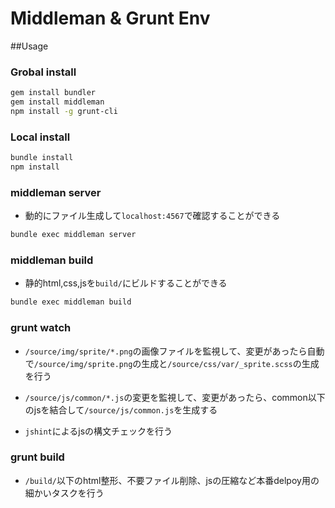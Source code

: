 # Middleman & Grunt Env

##Usage

### Grobal install

```sh
gem install bundler
gem install middleman
npm install -g grunt-cli
```

### Local install

```sh
bundle install
npm install
```

### middleman server

- 動的にファイル生成して`localhost:4567`で確認することができる

```sh
bundle exec middleman server
```

### middleman build

- 静的html,css,jsを`build/`にビルドすることができる

```sh
bundle exec middleman build
```

### grunt watch

- `/source/img/sprite/*.png`の画像ファイルを監視して、変更があったら自動で`/source/img/sprite.png`の生成と`/source/css/var/_sprite.scss`の生成を行う

- `/source/js/common/*.js`の変更を監視して、変更があったら、common以下のjsを結合して`/source/js/common.js`を生成する

- `jshint`によるjsの構文チェックを行う

### grunt build

- `/build/`以下のhtml整形、不要ファイル削除、jsの圧縮など本番delpoy用の細かいタスクを行う